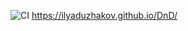 ![CI](https://github.com/IlyaDuzhakov/DnD/actions/workflows/web.yml/badge.svg)
https://ilyaduzhakov.github.io/DnD/